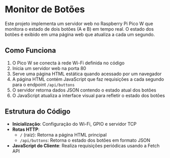 # Monitor de Botões

Este projeto implementa um servidor web no Raspberry Pi Pico W que monitora o estado de dois botões (A e B) em tempo real. O estado dos botões é exibido em uma página web que atualiza a cada um segundo.

## Como Funciona

1. O Pico W se conecta à rede Wi-Fi definida no código
2. Inicia um servidor web na porta 80
3. Serve uma página HTML estática quando acessado por um navegador
4. A página HTML contém JavaScript que faz requisições a cada segundo para o endpoint `/api/buttons`
5. O servidor retorna dados JSON contendo o estado atual dos botões
6. O JavaScript atualiza a interface visual para refletir o estado dos botões

## Estrutura do Código

- **Inicialização**: Configuração do Wi-Fi, GPIO e servidor TCP
- **Rotas HTTP**:
  - `/` (raiz): Retorna a página HTML principal
  - `/api/buttons`: Retorna o estado dos botões em formato JSON
- **JavaScript do Cliente**: Realiza requisições periódicas usando a Fetch API
